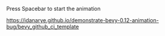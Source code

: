 Press Spacebar to start the animation

https://idanarye.github.io/demonstrate-bevy-0.12-animation-bug/bevy_github_ci_template

